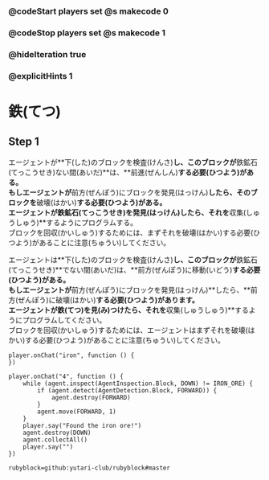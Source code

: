 ### @codeStart players set @s makecode 0
### @codeStop players set @s makecode 1

### @hideIteration true 
### @explicitHints 1


# 鉄(てつ)
<!-- # Iron -->

## Step 1
エージェントが**下(した)のブロックを検査(けんさ)**し、このブロックが**鉄鉱石(てっこうせき)ない間(あいだ)**は、**前進(ぜんしん)**する必要(ひつよう)がある。<br>
 もしエージェントが**前方(ぜんぽう)にブロックを発見(はっけん)**したら、そのブロックを**破壊(はかい)**する必要(ひつよう)がある。<br>
 エージェントが鉄鉱石(てっこうせき)を発見(はっけん)したら、それを**収集(しゅうしゅう)**するようにプログラムする。<br>
 ブロックを回収(かいしゅう)するためには、まずそれを破壊(はかい)する必要(ひつよう)があることに注意(ちゅうい)してください。

エージェントは**下(した)のブロックを検査(けんさ)**し、このブロックが**鉄鉱石(てっこうせき)**でない間(あいだ)は、**前方(ぜんぽう)に移動(いどう)**する必要(ひつよう)がある。<br>
もしエージェントが**前方(ぜんぽう)にブロックを発見(はっけん)**したら、**前方(ぜんぽう)に破壊(はかい)**する必要(ひつよう)があります。<br>
エージェントが鉄(てつ)を見(み)つけたら、それを**収集(しゅうしゅう)**するようにプログラムしてください。<br>
ブロックを回収(かいしゅう)するためには、エージェントはまずそれを破壊(はかい)する必要(ひつよう)があることに注意(ちゅうい)してください。
<!-- While the Agent **inspects the block down** and this block is not **iron ore**, it needs to **move forward**. If the Agent **detects a block forward**, then it needs to **destroy forward**. When the Agent locates iron, program it to **collect** it. Note that in order to collect a block, Agent needs to destroy it first.  -->

```template
player.onChat("iron", function () {
})
```

```ghost
player.onChat("4", function () {
    while (agent.inspect(AgentInspection.Block, DOWN) != IRON_ORE) {
        if (agent.detect(AgentDetection.Block, FORWARD)) {
            agent.destroy(FORWARD)
        }
        agent.move(FORWARD, 1)
    }
    player.say("Found the iron ore!")
    agent.destroy(DOWN)
    agent.collectAll()
    player.say("")
})
```
```package
rubyblock=github:yutari-club/rubyblock#master
```